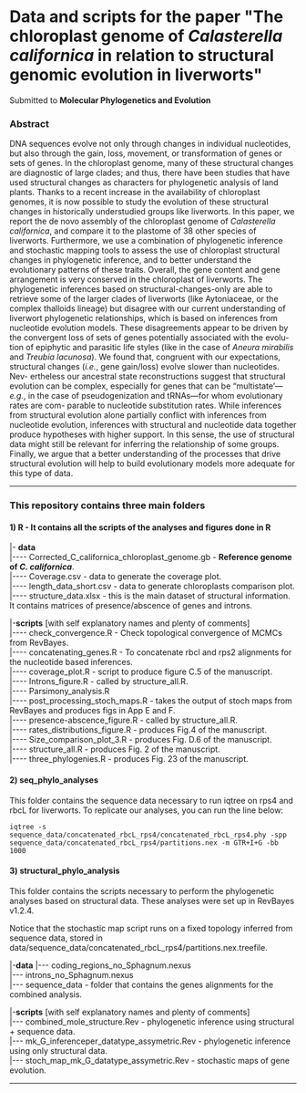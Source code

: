 # Data and scripts for the paper "The chloroplast genome of _Calasterella californica_ in relation to structural genomic evolution in liverworts" 
Submitted to **Molecular Phylogenetics and Evolution**

### Abstract

DNA sequences evolve not only through changes in individual nucleotides,
but also through the gain, loss, movement, or transformation of genes or
sets of genes. In the chloroplast genome, many of these structural changes
are diagnostic of large clades; and thus, there have been studies that have
used structural changes as characters for phylogenetic analysis of land plants.
Thanks to a recent increase in the availability of chloroplast genomes, it is
now possible to study the evolution of these structural changes in historically
understudied groups like liverworts. In this paper, we report the de novo assembly of the chloroplast genome of _Calasterella californica_, and compare
it to the plastome of 38 other species of liverworts. Furthermore, we use a
combination of phylogenetic inference and stochastic mapping tools to assess 
the use of chloroplast structural changes in phylogenetic inference, and
to better understand the evolutionary patterns of these traits. Overall, the
gene content and gene arrangement is very conserved in the chloroplast of
liverworts. The phylogenetic inferences based on structural-changes-only are
able to retrieve some of the larger clades of liverworts (like Aytoniaceae, or
the complex thalloids lineage) but disagree with our current understanding
of liverwort phylogenetic relationships, which is based on inferences from
nucleotide evolution models. These disagreements appear to be driven by
the convergent loss of sets of genes potentially associated with the evolu-
tion of epiphytic and parasitic life styles (like in the case of _Aneura mirabilis_
and _Treubia lacunosa_). We found that, congruent with our expectations,
structural changes (_i.e._, gene gain/loss) evolve slower than nucleotides. Nev-
ertheless our ancestral state reconstructions suggest that structural evolution
can be complex, especially for genes that can be “multistate’—_e.g._, in the
case of pseudogenization and tRNAs—for whom evolutionary rates are com-
parable to nucleotide substitution rates. While inferences from structural
evolution alone partially conflict with inferences from nucleotide evolution,
inferences with structural and nucleotide data together produce hypotheses
with higher support. In this sense, the use of structural data might still be
relevant for inferring the relationship of some groups. Finally, we argue that
a better understanding of the processes that drive structural evolution will
help to build evolutionary models more adequate for this type of data.


---

### This repository contains three main folders

#### 1) R - It contains all the scripts of the analyses and figures done in R

|- **data**  
|---- Corrected_C_californica_chloroplast_genome.gb - **Reference genome of _C. californica_**.  
|---- Coverage.csv - data to generate the coverage plot.  
|---- length_data_short.csv - data to generate chloroplasts comparison plot.  
|---- structure_data.xlsx - this is the main dataset of structural information. It contains matrices of presence/abscence of genes and introns.  
  
|-**scripts**  [with self explanatory names and plenty of comments]  
|---- check_convergence.R - Check topological convergence of MCMCs from RevBayes.  
|---- concatenating_genes.R - To concatenate rbcl and rps2 alignments for the nucleotide based inferences.  
|---- coverage_plot.R - script to produce figure C.5 of the manuscript.  
|---- Introns_figure.R - called by structure_all.R.  
|---- Parsimony_analysis.R  
|---- post_processing_stoch_maps.R - takes the output of stoch maps from RevBayes and produces figs in App E and F.  
|---- presence-abscence_figure.R - called by structure_all.R.  
|---- rates_distributions_figure.R - produces Fig.4 of the manuscript.  
|---- Size_comparison_plot_3.R - produces Fig. D.6 of the manuscript.  
|---- structure_all.R - produces Fig. 2 of the manuscript.  
|---- three_phylogenies.R - produces Fig. 23 of the manuscript.  


#### 2) seq_phylo_analyses 

This folder contains the sequence data necessary to run iqtree on rps4 and rbcL for liverworts. To replicate our analyses, you can run the line below:

`iqtree -s sequence_data/concatenated_rbcL_rps4/concatenated_rbcL_rps4.phy -spp sequence_data/concatenated_rbcL_rps4/partitions.nex -m GTR+I+G -bb 1000`

#### 3) structural_phylo_analysis

This folder contains the scripts necessary to perform the phylogenetic analyses based on structural data. These analyses were set up in RevBayes v1.2.4.  

Notice that the stochastic map script runs on a fixed topology inferred from sequence data, stored in data/sequence_data/concatenated_rbcL_rps4/partitions.nex.treefile.  
  
|-**data**
|--- coding_regions_no_Sphagnum.nexus  
|--- introns_no_Sphagnum.nexus  
|--- sequence_data - folder that contains the genes alignments for the combined analysis.  

|-**scripts**  [with self explanatory names and plenty of comments]  
|--- combined_mole_structure.Rev - phylogenetic inference using structural + sequence data.  
|--- mk_G_inferenceper_datatype_assymetric.Rev - phylogenetic inference using only structural data.  
|--- stoch_map_mk_G_datatype_assymetric.Rev - stochastic maps of gene evolution.


---


